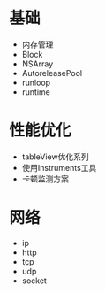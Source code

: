 # 基础
- 内存管理
- Block
- NSArray
- AutoreleasePool
- runloop
- runtime

# 性能优化
- tableView优化系列
- 使用Instruments工具
- 卡顿监测方案

# 网络
- ip
- http
- tcp
- udp
- socket
